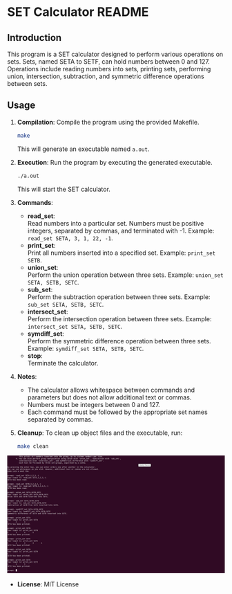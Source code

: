 # SET Calculator README

## Introduction
This program is a SET calculator designed to perform various operations on sets. Sets, named SETA to SETF, can hold numbers between 0 and 127. Operations include reading numbers into sets, printing sets, performing union, intersection, subtraction, and symmetric difference operations between sets. 

## Usage
1. **Compilation**: Compile the program using the provided Makefile.
    ```bash
    make
    ```
    This will generate an executable named `a.out`.

2. **Execution**: Run the program by executing the generated executable.
    ```bash
    ./a.out
    ```
    This will start the SET calculator.

3. **Commands**:
    - **read_set**: <br>
    Read numbers into a particular set. Numbers must be positive integers, separated by commas, and terminated with -1. Example: `read_set SETA, 3, 1, 22, -1`.
    - **print_set**: <br>
    Print all numbers inserted into a specified set. Example: `print_set SETB`.
    - **union_set**: <br>
    Perform the union operation between three sets. Example: `union_set SETA, SETB, SETC`.
    - **sub_set**: <br>
    Perform the subtraction operation between three sets. Example: `sub_set SETA, SETB, SETC`.
    - **intersect_set**: <br>
    Perform the intersection operation between three sets. Example: `intersect_set SETA, SETB, SETC`.
    - **symdiff_set**: <br>
    Perform the symmetric difference operation between three sets. Example: `symdiff_set SETA, SETB, SETC`.
    - **stop**: <br>
    Terminate the calculator.

4. **Notes**: <br>
    - The calculator allows whitespace between commands and parameters but does not allow additional text or commas.
    - Numbers must be integers between 0 and 127.
    - Each command must be followed by the appropriate set names separated by commas.

5. **Cleanup**: To clean up object files and the executable, run:
    ```bash
    make clean
    ```
    
![Local Image](/tests/example_1.png)

- **License**: MIT License


